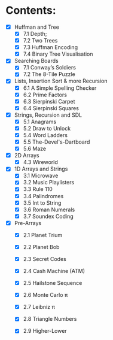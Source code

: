 # Contents:
-[X] Huffman and Tree
  - [x] 7.1 Depth;
  - [x] 7.2 Two Trees
  - [x] 7.3 Huffman Encoding
  - [x] 7.4 Binary Tree Visualisation

- [x] Searching Boards
  - [x] 7.1 Conway’s Soldiers
  - [x] 7.2 The 8-Tile Puzzle

- [x] Lists, Insertion Sort & more Recursion
  - [x] 6.1 A Simple Spelling Checker
  - [x] 6.2 Prime Factors
  - [x] 6.3 Sierpinski Carpet
  - [x] 6.4 Sierpinski Squares

- [x] Strings, Recursion and SDL  
  - [x] 5.1 Anagrams
  - [x] 5.2 Draw to Unlock
  - [x] 5.4 Word Ladders
  - [x] 5.5 The-Devel's-Dartboard
  - [x] 5.6 Maze

- [x] 2D Arrays  
  - [x] 4.3 Wireworld

- [x] 1D Arrays and Strings  
  - [x] 3.1 Microwave
  - [x] 3.2 Music Playlisters
  - [x] 3.3 Rule 110
  - [x] 3.4 Palindromes
  - [x] 3.5 Int to String
  - [x] 3.6 Roman Numerals
  - [x] 3.7 Soundex Coding

- [x] Pre-Arrays  
  - [x] 2.1 Planet Trium
  - [x] 2.2 Planet Bob
  - [x] 2.3 Secret Codes
  - [x] 2.4 Cash Machine (ATM)
  - [x] 2.5 Hailstone Sequence
  - [x] 2.6 Monte Carlo π
  - [x] 2.7 Leibniz π
  - [x] 2.8 Triangle Numbers
  - [x] 2.9 Higher-Lower


<!-- ## Implement Basic Data Structure and Algorithm in C
# Programming in C
## Implement Basic Data Structure and Algorithm in C
1. **Huffman Encoding**  
&emsp;&emsp;- Data structure: Binary Tree(Huffman Tree)  
&emsp;&emsp;- Algorithm: Linklist, Bubblesort -->
